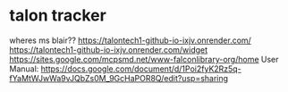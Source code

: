 # talon tracker
wheres ms blair?? 
https://talontech1-github-io-ixjv.onrender.com/ 
https://talontech1-github-io-ixjv.onrender.com/widget
https://sites.google.com/mcpsmd.net/www-falconlibrary-org/home
User Manual: https://docs.google.com/document/d/1Poi2fyK2Rz5q-fYaMtWJwWa9vJQbZs0M_9GcHaPOR8Q/edit?usp=sharing 
